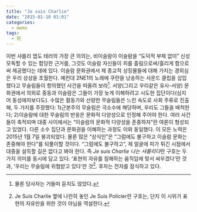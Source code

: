 ```yaml
---
title: "Je suis Charlie"
date: "2015-01-10 01:01"
categories:
  - memo
tags:
  - 短
---
```


이번 샤를리 엡도 테러의 가장 큰 의의는, 비이슬람이 이슬람을 “도덕적 부채 없이” 신성모독할 수 있는 합당한 근거를, 그것도 이슬람 자신들이 피를 흘림으로써/흘리게 함으로써 제공했다는 데에 있다. 이슬람 문화권에서 제 종교적 상징물들에 대해 가지는 경외심은 우리 상상을 초월한다. 예컨대 2NE1의 노래에 쿠란을 낭송하는 사운드 클립을 삽입했다고 무슬림들이 항의했던 사건을 떠올려 보라[^1]. 서양(그리고 우리같은 유사-서양) 문화권에서 의외로 중동과 이슬람은 그들이 가장 늦게 이해하려고 시도한 집단이다(심지어 동성애자보다도). 수많은 활동가와 선량한 무슬림들은 느린 속도로 사회 주류로 진출해, 두 가지를 주장했다: 1)근본주의 무슬림은 극소수에 해당하며, 우리도 그들을 배척한다; 2)이슬람에 대한 무슬림의 반응은 문화적 다양성으로 인정해 주어야 한다. 여러 사건들이 축적되며 대중 사이에서는 “이슬람의 문화적 다양성을 존중하자”란 여론이 형성되고 있었다. 다른 소수 집단과 문화권을 이해하는 과정도 이와 동일했다. 이 모든 노력은 2015년 1월 7일 붕괴되었다. 물론 많은 “상식인”은 “그럼에도 불구하고 이슬람 문화는 존중해야 한다”를 되풀이할 것이다. “그럼에도 불구하고”, 제 얼굴에 피가 튀긴 시점에서 대중을 설득할 길은 없다고 봐야 한다. 즉 *Je suis Charlie 나는 샤를리다*란 구호는 두 가지 의미를 동시에 담고 있다. ‘표현의 자유를 침해하는 움직임에 맞서 싸우겠다’란 것과, ‘우리는 무슬림에 위협받고 있다’란 것[^2]. 후자는 전자를 잠식하고 있다.

[^1]: 물론 당사자는 거들떠 듣지도 않았다.
[^2]: Je Suis Charlie 옆에 나란히 놓인 Je Suis Policier란 구호는, 단지 이 시위가 표현의 자유만을 위한 것이 아님을 역설한다.
